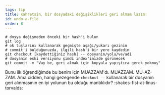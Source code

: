 ```yaml
---
tags: tip
title: Kahretsin, bir dosyadaki değişiklikleri geri almam lazım!
id: undo-a-file
order: 8
---
```


```git
# dosya değişmeden önceki bir hash'i bulun
git log
# ok tuşlarını kullanarak geçmişte aşağı/yukarı gezinin
# commit'i bulduğunuzda, ilgili hash'i bir yere kaydedin
git checkout [kaydettiğiniz hash] -- dosyanin/yolu/ve/adi
# dosyanin eski versiyonu şimdi index'inizde görünecek
git commit -m "Vay be, geri almak için kopyala yapıştıra gerek yokmuş"
```

Bunu ilk öğrendiğimde bu benim için MUAZZAM'dı. MUAZZAM. MU-AZ-ZAM. Ama cidden, hangi gezegende `checkout --` kullanarak bir dosyanın geri alınmasının en iyi yolunun bu olduğu mantıklıdır? :shakes-fist-at-linus-torvalds: